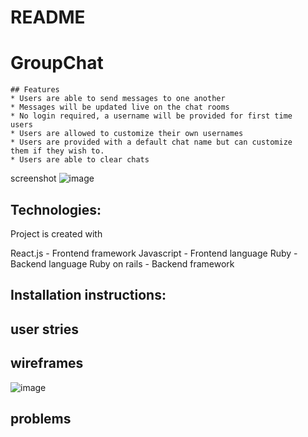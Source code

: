 # README

# GroupChat
	## Features
	* Users are able to send messages to one another
	* Messages will be updated live on the chat rooms
	* No login required, a username will be provided for first time 	users
	* Users are allowed to customize their own usernames
	* Users are provided with a default chat name but can customize 	them if they wish to.
	* Users are able to clear chats

screenshot
![image](https://user-images.githubusercontent.com/53666501/144756153-2e36e177-cd56-40fe-9158-464f676d2678.png)

## Technologies:

Project is created with

  React.js - Frontend framework
  Javascript - Frontend language
  Ruby - Backend language
  Ruby on rails - Backend framework
  
	
## Installation instructions:

	



## user stries







## wireframes

![image](https://user-images.githubusercontent.com/53666501/144756380-88cd13b3-f630-4a2b-a2f9-072c25369d4b.png)


## problems


